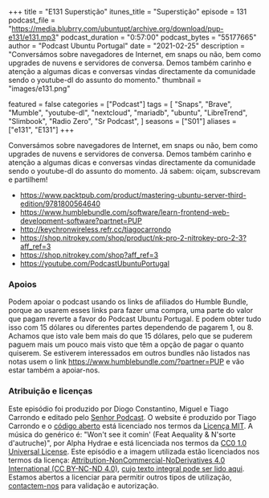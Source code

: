 +++
title = "E131 Superstição"
itunes_title = "Superstição"
episode = 131
podcast_file = "https://media.blubrry.com/ubuntupt/archive.org/download/pup-e131/e131.mp3"
podcast_duration = "0:57:00"
podcast_bytes = "55177665"
author = "Podcast Ubuntu Portugal"
date = "2021-02-25"
description = "Conversámos sobre navegadores de Internet, em snaps ou não, bem como upgrades de nuvens e servidores de conversa. Demos também carinho e atenção a algumas dicas e conversas vindas directamente da comunidade sendo o youtube-dl do assunto do momento."
thumbnail = "images/e131.png"

featured = false
categories = ["Podcast"]
tags = [
  "Snaps",
  "Brave",
  "Mumble",
  "youtube-dl",
  "nextcloud",
  "mariadb",
  "ubuntu",
  "LibreTrend",
  "Slimbook",
  "Radio Zero",
  "Sr Podcast",
]
seasons = ["S01"]
aliases = ["e131", "E131"]
+++

Conversámos sobre navegadores de Internet, em snaps ou não, bem como upgrades de nuvens e servidores de conversa. Demos também carinho e atenção a algumas dicas e conversas vindas directamente da comunidade sendo o youtube-dl do assunto do momento.
Já sabem: oiçam, subscrevam e partilhem!

* https://www.packtpub.com/product/mastering-ubuntu-server-third-edition/9781800564640
* https://www.humblebundle.com/software/learn-frontend-web-development-software?partnet=PUP
* http://keychronwireless.refr.cc/tiagocarrondo
* https://shop.nitrokey.com/shop/product/nk-pro-2-nitrokey-pro-2-3?aff_ref=3
* https://shop.nitrokey.com/shop?aff_ref=3
* https://youtube.com/PodcastUbuntuPortugal



### Apoios
Podem apoiar o podcast usando os links de afiliados do Humble Bundle, porque ao usarem esses links para fazer uma compra, uma parte do valor que pagam reverte a favor do Podcast Ubuntu Portugal.
E podem obter tudo isso com 15 dólares ou diferentes partes dependendo de pagarem 1, ou 8.
Achamos que isto vale bem mais do que 15 dólares, pelo que se puderem paguem mais um pouco mais visto que têm a opção de pagar o quanto quiserem.
Se estiverem interessados em outros bundles não listados nas notas usem o link https://www.humblebundle.com/?partner=PUP e vão estar também a apoiar-nos.

### Atribuição e licenças
Este episódio foi produzido por Diogo Constantino, Miguel e Tiago Carrondo e editado pelo [Senhor Podcast](https://senhorpodcast.pt/).
O website é produzido por Tiago Carrondo e o [código aberto](https://gitlab.com/podcastubuntuportugal/website) está licenciado nos termos da [Licença MIT](https://gitlab.com/podcastubuntuportugal/website/main/LICENSE).
A música do genérico é: "Won't see it comin' (Feat Aequality & N'sorte d'autruche)", por Alpha Hydrae e está licenciada nos termos da [CC0 1.0 Universal License](https://creativecommons.org/publicdomain/zero/1.0/).
Este episódio e a imagem utilizada estão licenciados nos termos da licença: [Attribution-NonCommercial-NoDerivatives 4.0 International (CC BY-NC-ND 4.0)](https://creativecommons.org/licenses/by-nc-nd/4.0/), [cujo texto integral pode ser lido aqui](https://creativecommons.org/licenses/by-nc-nd/4.0/legalcode). Estamos abertos a licenciar para permitir outros tipos de utilização, [contactem-nos](https://podcastubuntuportugal.org/contactos) para validação e autorização.


